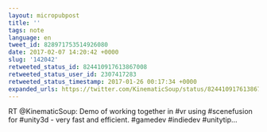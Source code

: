 ```yaml
---
layout: micropubpost
title: ''
tags: note
language: en
tweet_id: 828971753514926080
date: 2017-02-07 14:20:42 +0000
slug: '142042'
retweeted_status_id: 824410917613867008
retweeted_status_user_id: 2307417283
retweeted_status_timestamp: 2017-01-26 00:17:34 +0000
expanded_urls: https://twitter.com/KinematicSoup/status/824410917613867008/video/1
---
```

RT @KinematicSoup: Demo of working together in #vr using #scenefusion for #unity3d - very fast and efficient.  #gamedev #indiedev #unitytip…
